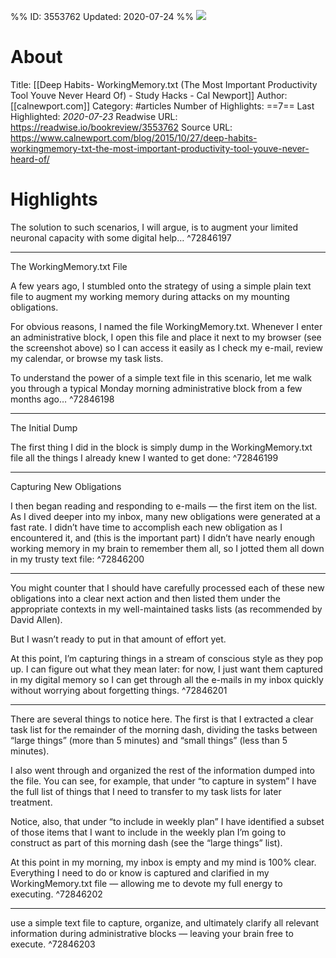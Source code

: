 %%
ID: 3553762
Updated: 2020-07-24
%%
![](https://readwise-assets.s3.amazonaws.com/static/images/article0.00998d930354.png)

# About
Title: [[Deep Habits- WorkingMemory.txt (The Most Important Productivity Tool Youve Never Heard Of) - Study Hacks - Cal Newport]]
Author: [[calnewport.com]]
Category: #articles
Number of Highlights: ==7==
Last Highlighted: *2020-07-23*
Readwise URL: https://readwise.io/bookreview/3553762
Source URL: https://www.calnewport.com/blog/2015/10/27/deep-habits-workingmemory-txt-the-most-important-productivity-tool-youve-never-heard-of/


# Highlights 
The solution to such scenarios, I will argue, is to augment your limited neuronal capacity with some digital help…  ^72846197

---

The WorkingMemory.txt File

A few years ago, I stumbled onto the strategy of using a simple plain text file to augment my working memory during attacks on my mounting obligations.

For obvious reasons, I named the file WorkingMemory.txt. Whenever I enter an administrative block, I open this file and place it next to my browser (see the screenshot above) so I can access it easily as I check my e-mail, review my calendar, or browse my task lists.

To understand the power of a simple text file in this scenario, let me walk you through a typical Monday morning administrative block from a few months ago…  ^72846198

---

The Initial Dump

The first thing I did in the block is simply dump in the WorkingMemory.txt file all the things I already knew I wanted to get done:  ^72846199

---

Capturing New Obligations

I then began reading and responding to e-mails — the first item on the list. As I dived deeper into my inbox, many new obligations were generated at a fast rate. I didn’t have time to accomplish each new obligation as I encountered it, and (this is the important part) I didn’t have nearly enough working memory in my brain to remember them all, so I jotted them all down in my trusty text file:  ^72846200

---

You might counter that I should have carefully processed each of these new obligations into a clear next action and then listed them under the appropriate contexts in my well-maintained tasks lists (as recommended by David Allen).

But I wasn’t ready to put in that amount of effort yet.

At this point, I’m capturing things in a stream of conscious style as they pop up. I can figure out what they mean later: for now, I just want them captured in my digital memory so I can get through all the e-mails in my inbox quickly without worrying about forgetting things.  ^72846201

---

There are several things to notice here. The first is that I extracted a clear task list for the remainder of the morning dash, dividing the tasks between “large things” (more than 5 minutes) and “small things” (less than 5 minutes).

I also went through and organized the rest of the information dumped into the file. You can see, for example, that under “to capture in system” I have the full list of things that I need to transfer to my task lists for later treatment.

Notice, also, that under “to include in weekly plan” I have identified a subset of those items that I want to include in the weekly plan I’m going to construct as part of this morning dash (see the “large things” list).

At this point in my morning, my inbox is empty and my mind is 100% clear. Everything I need to do or know is captured and clarified in my WorkingMemory.txt file — allowing me to devote my full energy to executing.  ^72846202

---

use a simple text file to capture, organize, and ultimately clarify all relevant information during administrative blocks — leaving your brain free to execute.  ^72846203

